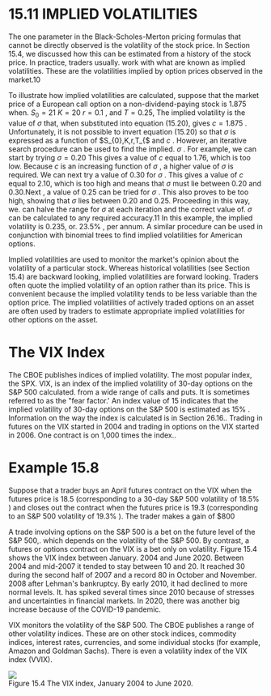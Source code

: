 # 15.11 IMPLIED VOLATILITIES  

The one parameter in the Black-Scholes-Merton pricing formulas that cannot be directly observed is the volatility of the stock price. In Section 15.4, we discussed how this can be estimated from a history of the stock price. In practice, traders usually. work with what are known as implied volatilities. These are the volatilities implied by option prices observed in the market.10  

To illustrate how implied volatilities are calculated, suppose that the market price of a European call option on a non-dividend-paying stock is 1.875 when. $S_{0}=21$ $K=20$ $r=0.1$ , and $T=0.25,$ The implied volatility is the value of $\sigma$ that, when substituted into equation (15.20), gives $c=1.875$ . Unfortunately, it is not possible to invert equation (15.20) so that $\sigma$ is expressed as a function of $S_{0},K,r,T_{$ and $c$ . However, an iterative search procedure can be used to find the implied. $\sigma$ . For example, we can start by trying $\sigma=0.20$ This gives a value of $c$ equal to 1.76, which is too low. Because $c$ is an increasing function of $\sigma$ , a higher value of $\sigma$ is required. We can next try a value of 0.30 for $\sigma$ . This gives a value of $c$ equal to 2.10, which is too high and means that $\sigma$ must lie between 0.20 and $0.30.\mathrm{Next}$ , a value of 0.25 can be tried for $\sigma$ . This also proves to be too high, showing that $\sigma$ lies between 0.20 and 0.25. Proceeding in this way, we. can halve the range for $\sigma$ at each iteration and the correct value of. $\sigma$ can be calculated to any required accuracy.11 In this example, the implied volatility is 0.235, or. $23.5\%$ , per annum. A similar procedure can be used in conjunction with binomial trees to find implied volatilities for American options.  

Implied volatilities are used to monitor the market's opinion about the volatility of a particular stock. Whereas historical volatilities (see Section 15.4) are backward looking, implied volatilities are forward looking. Traders often quote the implied volatility of an option rather than its price. This is convenient because the implied volatility tends to be less variable than the option price. The implied volatilities of actively traded options on an asset are often used by traders to estimate appropriate implied volatilities for other options on the asset.  

# The VIX Index  

The CBOE publishes indices of implied volatility. The most popular index, the SPX. VIX, is an index of the implied volatility of 30-day options on the S&P 500 calculated. from a wide range of calls and puts. It is sometimes referred to as the "fear factor.' An index value of 15 indicates that the implied volatility of 30-day options on the S&P 500 is estimated as $15\%$ . Information on the way the index is calculated is in Section 26.16.. Trading in futures on the VIX started in 2004 and trading in options on the VIX started in 2006. One contract is on 1,000 times the index..  

# Example 15.8  

Suppose that a trader buys an April futures contract on the VIX when the futures price is 18.5 (corresponding to a 30-day S&P 500 volatility of $18.5\%$ ) and closes out the contract when the futures price is 19.3 (corresponding to an S&P 500 volatility of $19.3\%$ ). The trader makes a gain of $\$800$  

A trade involving options on the S&P 500 is a bet on the future level of the S&P 500,. which depends on the volatility of the S&P 500. By contrast, a futures or options contract on the VIX is a bet only on volatility. Figure 15.4 shows the VIX index between January. 2004 and June 2020. Between 2004 and mid-2007 it tended to stay between 10 and 20. It reached 30 during the second half of 2007 and a record 80 in October and November. 2008 after Lehman's bankruptcy. By early 2010, it had declined to more normal levels. It. has spiked several times since 2010 because of stresses and uncertainties in financial markets. In 2020, there was another big increase because of the COVID-19 pandemic.  

VIX monitors the volatility of the S&P 500. The CBOE publishes a range of other volatility indices. These are on other stock indices, commodity indices, interest rates, currencies, and some individual stocks (for example, Amazon and Goldman Sachs). There is even a volatility index of the VIX index (VVIX).  

![](ec90d82cc34c1b3396dc205f0ac62039ead1a4e335c6e61eed922b86c2db23b4.jpg)  
Figure 15.4 The VIX index, January 2004 to June 2020.  
